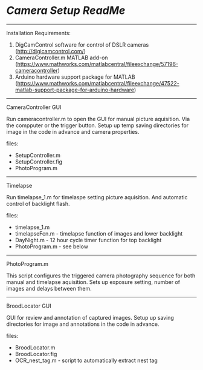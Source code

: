 *Camera Setup ReadMe*
=====================================
-------------------------------------

Installation Requirements:
1) DigCamControl software for control of DSLR cameras (http://digicamcontrol.com/)
2) CameraController.m MATLAB add-on (https://www.mathworks.com/matlabcentral/fileexchange/57196-cameracontroller)
3) Arduino hardware support package for MATLAB (https://www.mathworks.com/matlabcentral/fileexchange/47522-matlab-support-package-for-arduino-hardware)

--------------------------------------

CameraController GUI

Run cameracontroller.m to open the GUI for manual picture aquisition.
Via the compputer or the trigger button.
Setup up temp saving directories for image in the code in advance and camera properties.

files:
- SetupController.m
- SetupController.fig
- PhotoProgram.m

-----------------------------------

Timelapse

Run timelapse_1.m for timelaspe setting picture aquisition.
And automatic control of backlight flash.

files:
- timelapse_1.m
- timelapseFcn.m - timelapse function of images and lower backlight
- DayNight.m - 12 hour cycle timer function for top backlight
- PhotoProgram.m - see below

------------------------------------------

PhotoProgram.m

This script configures the triggered camera photography sequence for both manual and timelapse aquisition.
Sets up exposure setting, number of images and delays between them.

------------------------------------------
BroodLocator GUI

GUI for review and annotation of captured images.
Setup up saving directories for image and annotations in the code in advance.

files:
- BroodLocator.m
- BroodLocator.fig
- OCR_nest_tag.m - script to automatically extract nest tag
